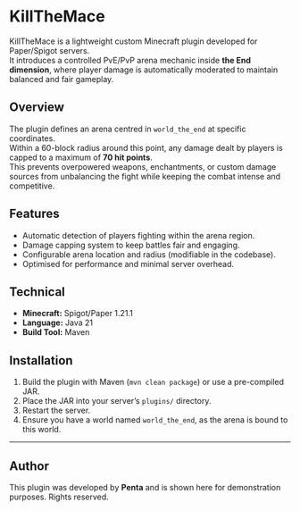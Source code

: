 # KillTheMace

KillTheMace is a lightweight custom Minecraft plugin developed for Paper/Spigot servers.  
It introduces a controlled PvE/PvP arena mechanic inside **the End dimension**, where player damage is automatically moderated to maintain balanced and fair gameplay.

## Overview
The plugin defines an arena centred in `world_the_end` at specific coordinates.  
Within a 60-block radius around this point, any damage dealt by players is capped to a maximum of **70 hit points**.  
This prevents overpowered weapons, enchantments, or custom damage sources from unbalancing the fight while keeping the combat intense and competitive.

## Features
- Automatic detection of players fighting within the arena region.
- Damage capping system to keep battles fair and engaging.
- Configurable arena location and radius (modifiable in the codebase).
- Optimised for performance and minimal server overhead.

## Technical
- **Minecraft:** Spigot/Paper 1.21.1  
- **Language:** Java 21  
- **Build Tool:** Maven  

## Installation
1. Build the plugin with Maven (`mvn clean package`) or use a pre-compiled JAR.  
2. Place the JAR into your server’s `plugins/` directory.  
3. Restart the server.  
4. Ensure you have a world named `world_the_end`, as the arena is bound to this world.  

---

## Author
This plugin was developed by **Penta** and is shown here for demonstration purposes. Rights reserved.

